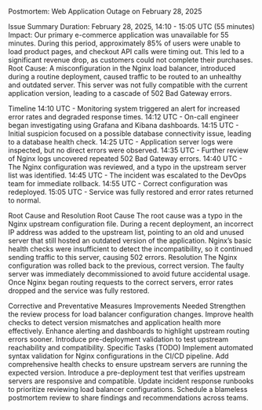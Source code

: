 Postmortem: Web Application Outage on February 28, 2025

Issue Summary
Duration:
February 28, 2025, 14:10 - 15:05 UTC (55 minutes)
Impact:
Our primary e-commerce application was unavailable for 55 minutes. During this period, approximately 85% of users were unable to load product pages, and checkout API calls were timing out. This led to a significant revenue drop, as customers could not complete their purchases.
Root Cause:
A misconfiguration in the Nginx load balancer, introduced during a routine deployment, caused traffic to be routed to an unhealthy and outdated server. This server was not fully compatible with the current application version, leading to a cascade of 502 Bad Gateway errors.

Timeline
14:10 UTC - Monitoring system triggered an alert for increased error rates and degraded response times.
14:12 UTC - On-call engineer began investigating using Grafana and Kibana dashboards.
14:15 UTC - Initial suspicion focused on a possible database connectivity issue, leading to a database health check.
14:25 UTC - Application server logs were inspected, but no direct errors were observed.
14:35 UTC - Further review of Nginx logs uncovered repeated 502 Bad Gateway errors.
14:40 UTC - The Nginx configuration was reviewed, and a typo in the upstream server list was identified.
14:45 UTC - The incident was escalated to the DevOps team for immediate rollback.
14:55 UTC - Correct configuration was redeployed.
15:05 UTC - Service was fully restored and error rates returned to normal.

Root Cause and Resolution
Root Cause
The root cause was a typo in the Nginx upstream configuration file. During a recent deployment, an incorrect IP address was added to the upstream list, pointing to an old and unused server that still hosted an outdated version of the application. Nginx’s basic health checks were insufficient to detect the incompatibility, so it continued sending traffic to this server, causing 502 errors.
Resolution
The Nginx configuration was rolled back to the previous, correct version. The faulty server was immediately decommissioned to avoid future accidental usage. Once Nginx began routing requests to the correct servers, error rates dropped and the service was fully restored.

Corrective and Preventative Measures
Improvements Needed
Strengthen the review process for load balancer configuration changes.
Improve health checks to detect version mismatches and application health more effectively.
Enhance alerting and dashboards to highlight upstream routing errors sooner.
Introduce pre-deployment validation to test upstream reachability and compatibility.
Specific Tasks (TODO)
Implement automated syntax validation for Nginx configurations in the CI/CD pipeline.
Add comprehensive health checks to ensure upstream servers are running the expected version.
Introduce a pre-deployment test that verifies upstream servers are responsive and compatible.
Update incident response runbooks to prioritize reviewing load balancer configurations.
Schedule a blameless postmortem review to share findings and recommendations across teams.
